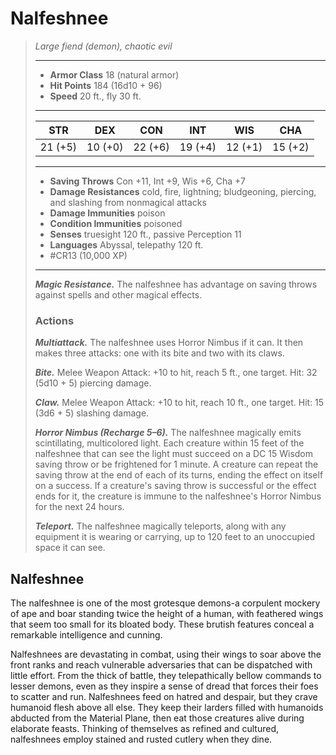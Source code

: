 # Nalfeshnee
>*Large fiend (demon), chaotic evil*
>___
>- **Armor Class** 18 (natural armor)
>- **Hit Points** 184 (16d10 + 96)
>- **Speed** 20 ft., fly 30 ft.
>___
>|STR|DEX|CON|INT|WIS|CHA|
>|:---:|:---:|:---:|:---:|:---:|:---:|
>|21 (+5)|10 (+0)|22 (+6)|19 (+4)|12 (+1)|15 (+2)|
>___
>- **Saving Throws** Con +11, Int +9, Wis +6, Cha +7
>- **Damage Resistances** cold, fire, lightning; bludgeoning, piercing, and slashing from nonmagical attacks
>- **Damage Immunities** poison
>- **Condition Immunities** poisoned
>- **Senses** truesight 120 ft., passive Perception 11
>- **Languages** Abyssal, telepathy 120 ft.
>- #CR13 (10,000 XP)
>___
>***Magic Resistance.*** The nalfeshnee has advantage on saving throws against spells and other magical effects.  
>
>### Actions
>***Multiattack.*** The nalfeshnee uses Horror Nimbus if it can. It then makes three attacks: one with its bite and two with its claws.  
>
>***Bite.*** Melee Weapon Attack: +10 to hit, reach 5 ft., one target. Hit: 32 (5d10 + 5) piercing damage.  
>
>***Claw.*** Melee Weapon Attack: +10 to hit, reach 10 ft., one target. Hit: 15 (3d6 + 5) slashing damage.  
>
>***Horror Nimbus (Recharge 5–6).*** The nalfeshnee magically emits scintillating, multicolored light. Each creature within 15 feet of the nalfeshnee that can see the light must succeed on a DC 15 Wisdom saving throw or be frightened for 1 minute. A creature can repeat the saving throw at the end of each of its turns, ending the effect on itself on a success. If a creature's saving throw is successful or the effect ends for it, the creature is immune to the nalfeshnee's Horror Nimbus for the next 24 hours.  
>
>***Teleport.*** The nalfeshnee magically teleports, along with any equipment it is wearing or carrying, up to 120 feet to an unoccupied space it can see.

## Nalfeshnee

The nalfeshnee is one of the most grotesque demons-a corpulent mockery of ape and boar standing twice the height of a human, with feathered wings that seem too small for its bloated body. These brutish features conceal a remarkable intelligence and cunning.

Nalfeshnees are devastating in combat, using their wings to soar above the front ranks and reach vulnerable adversaries that can be dispatched with little effort. From the thick of battle, they telepathically bellow commands to lesser demons, even as they inspire a sense of dread that forces their foes to scatter and run. Nalfeshnees feed on hatred and despair, but they crave humanoid flesh above all else. They keep their larders filled with humanoids abducted from the Material Plane, then eat those creatures alive during elaborate feasts. Thinking of themselves as refined and cultured, nalfeshnees employ stained and rusted cutlery when they dine.
